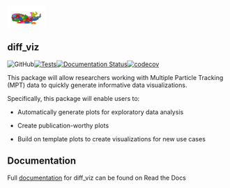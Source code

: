 ![diff_viz_logo](docs/_static/whale_whale_whale.png)
## diff_viz


![GitHub](https://img.shields.io/github/license/nance-lab/diff_viz)[![Tests](https://github.com/Nance-Lab/diff_viz/actions/workflows/python-package.yml/badge.svg?branch=main)](https://github.com/Nance-Lab/diff_viz/actions/workflows/python-package.yml)[![Documentation Status](https://readthedocs.org/projects/diff-viz/badge/?version=latest)](https://diff-viz.readthedocs.io/en/latest/?badge=latest)[![codecov](https://codecov.io/gh/Nance-Lab/diff_viz/branch/main/graph/badge.svg?token=GKJQGMB080)](https://codecov.io/gh/Nance-Lab/diff_viz)

This package will allow researchers working with Multiple Particle Tracking (MPT) data to quickly generate informative data visualizations.

Specifically, this package will enable users to: 

- Automatically generate plots for exploratory data analysis 

- Create publication-worthy plots 

- Build on template plots to create visualizations for new use cases


## Documentation

Full [documentation](https://diff-viz.readthedocs.io/en/latest/index.html) for diff_viz can be found on Read the Docs
